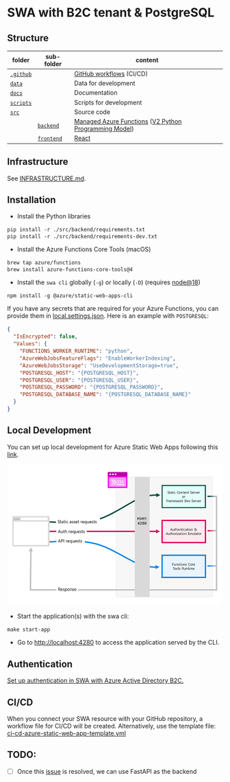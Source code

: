 # SWA with B2C tenant & PostgreSQL

## Structure

| folder               | sub-folder                 | content                                                                                                                                                                                                                                                            |
|----------------------|----------------------------|--------------------------------------------------------------------------------------------------------------------------------------------------------------------------------------------------------------------------------------------------------------------|
| [`.github`](.github) |                            | [GitHub workflows](https://docs.github.com/en/actions/using-workflows/about-workflows) (CI/CD)                                                                                                                                                                     |
| [`data`](data)       |                            | Data for development                                                                                                                                                                                                                                               |
| [`docs`](docs)       |                            | Documentation                                                                                                                                                                                                                                                      |
| [`scripts`](scripts) |                            | Scripts for development                                                                                                                                                                                                                                            |
| [`src`](src)         |                            | Source code                                                                                                                                                                                                                                                        |
|                      | [`backend`](src/backend)   | [Managed Azure Functions](https://learn.microsoft.com/en-us/azure/static-web-apps/apis-functions) ([V2 Python Programming Model](https://techcommunity.microsoft.com/t5/azure-compute-blog/azure-functions-v2-python-programming-model-is-generally/ba-p/3827474)) |
|                      | [`frontend`](src/frontend) | [React](https://react.dev/)                                                                                                                                                                                                                                        |

## Infrastructure

See [INFRASTRUCTURE.md](docs%2FINFRASTRUCTURE.md).

## Installation

- Install the Python libraries

```shell
pip install -r ./src/backend/requirements.txt
pip install -r ./src/backend/requirements-dev.txt
```

- Install the Azure Functions Core Tools (macOS)

```shell
brew tap azure/functions
brew install azure-functions-core-tools@4
```

- Install the `swa cli` globally (`-g`) or locally (`-D`) (requires [node@18](https://formulae.brew.sh/formula/node@18))

```shell
npm install -g @azure/static-web-apps-cli
```

If you have any secrets that are required for your Azure Functions, you can provide them
in [local.settings.json](src/backend/local.settings.json).
Here is an example with `POSTGRESQL`:

```json
{
  "IsEncrypted": false,
  "Values": {
    "FUNCTIONS_WORKER_RUNTIME": "python",
    "AzureWebJobsFeatureFlags": "EnableWorkerIndexing",
    "AzureWebJobsStorage": "UseDevelopmentStorage=true",
    "POSTGRESQL_HOST": "{POSTGRESQL_HOST}",
    "POSTGRESQL_USER": "{POSTGRESQL_USER}",
    "POSTGRESQL_PASSWORD": "{POSTGRESQL_PASSWORD}",
    "POSTGRESQL_DATABASE_NAME": "{POSTGRESQL_DATABASE_NAME}"
  }
}
```

## Local Development

You can set up local development for Azure Static Web Apps following
this [link](https://learn.microsoft.com/en-us/azure/static-web-apps/local-development).

![local_development.png](docs/local_development.png)

- Start the application(s) with the swa cli:

```shell
make start-app
```

- Go to [http://localhost:4280](http://localhost:4280) to access the application served by the CLI.

## Authentication

[Set up authentication in SWA with Azure Active Directory B2C.](docs/AUTHENTICATION.md)

## CI/CD

When you connect your SWA resource with your GitHub repository, a workflow file for CI/CD will be created.
Alternatively, use the template
file: [ci-cd-azure-static-web-app-template.yml](.github%2Fci-cd-azure-static-web-app-template.yml)

## TODO:

- [ ] Once this [issue](https://github.com/Azure/azure-functions-python-worker/issues/1310) is resolved, we can use
  FastAPI as the backend
